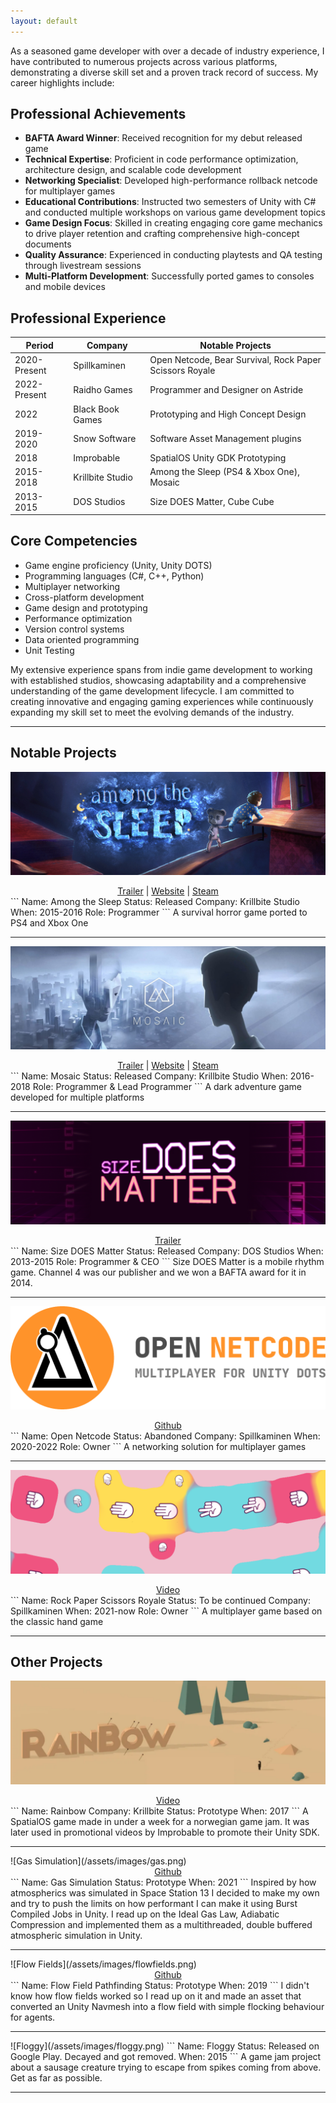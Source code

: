 ```yaml
---
layout: default
---
```

As a seasoned game developer with over a decade of industry experience, I have contributed to numerous projects across various platforms, demonstrating a diverse skill set and a proven track record of success. My career highlights include:

## Professional Achievements

- **BAFTA Award Winner**: Received recognition for my debut released game
- **Technical Expertise**: Proficient in code performance optimization, architecture design, and scalable code development
- **Networking Specialist**: Developed high-performance rollback netcode for multiplayer games
- **Educational Contributions**: Instructed two semesters of Unity with C# and conducted multiple workshops on various game development topics
- **Game Design Focus**: Skilled in creating engaging core game mechanics to drive player retention and crafting comprehensive high-concept documents
- **Quality Assurance**: Experienced in conducting playtests and QA testing through livestream sessions
- **Multi-Platform Development**: Successfully ported games to consoles and mobile devices

## Professional Experience

| Period     | Company           | Notable Projects                                    |
|------------|-------------------|-----------------------------------------------------|
| 2020-Present | Spillkaminen      | Open Netcode, Bear Survival, Rock Paper Scissors Royale |
| 2022-Present | Raidho Games      | Programmer and Designer on Astride                  |
| 2022        | Black Book Games  | Prototyping and High Concept Design                 |
| 2019-2020   | Snow Software     | Software Asset Management plugins                   |
| 2018        | Improbable        | SpatialOS Unity GDK Prototyping                     |
| 2015-2018   | Krillbite Studio  | Among the Sleep (PS4 & Xbox One), Mosaic            |
| 2013-2015   | DOS Studios       | Size DOES Matter, Cube Cube                         |

## Core Competencies

- Game engine proficiency (Unity, Unity DOTS)
- Programming languages (C#, C++, Python)
- Multiplayer networking
- Cross-platform development
- Game design and prototyping
- Performance optimization
- Version control systems
- Data oriented programming
- Unit Testing

My extensive experience spans from indie game development to working with established studios, showcasing adaptability and a comprehensive understanding of the game development lifecycle. I am committed to creating innovative and engaging gaming experiences while continuously expanding my skill set to meet the evolving demands of the industry.

<hr>

## Notable Projects

![Among the Sleep](/assets/images/amongthesleep.png)
<div style="text-align: center">
  <a href="https://www.youtube.com/watch?v=xx-JIfxHXGs" target="_blank">Trailer</a>
   | 
  <a href="http://www.amongthesleep.com/" target="_blank">Website</a>
   | 
  <a href="https://store.steampowered.com/app/250620/Among_the_Sleep__Enhanced_Edition/" target="_blank">Steam</a>
</div>
```
Name: Among the Sleep
Status: Released
Company: Krillbite Studio
When: 2015-2016
Role: Programmer
```
A survival horror game ported to PS4 and Xbox One
<hr> 

![Mosaic](/assets/images/mosaic.png)
<div style="text-align: center">
  <a href="https://www.youtube.com/watch?v=yLuJ2WqwTJE" target="_blank">Trailer</a>
   | 
  <a href="https://www.mosaiccorp.biz/" target="_blank">Website</a>
   | 
  <a href="https://store.steampowered.com/app/349270/Mosaic/" target="_blank">Steam</a>
</div>
```
Name: Mosaic
Status: Released
Company: Krillbite Studio
When: 2016-2018
Role: Programmer & Lead Programmer
```
A dark adventure game developed for multiple platforms
<hr> 

![Size DOES Matter](/assets/images/sizedoesmatter.png)
<div style="text-align: center">
  <a href="https://www.youtube.com/watch?v=XskLH-hOQgs" target="_blank">Trailer</a>
</div>
```
Name: Size DOES Matter
Status: Released
Company: DOS Studios
When: 2013-2015
Role: Programmer & CEO
```
Size DOES Matter is a mobile rhythm game. Channel 4 was our publisher and we won a BAFTA award for it in 2014.
<hr>

![Open Netcode](/assets/images/netcode.png)
<div style="text-align: center">
  <a href="https://github.com/polartron/open-netcode" target="_blank">Github</a>
</div>
```
Name: Open Netcode
Status: Abandoned
Company: Spillkaminen
When: 2020-2022
Role: Owner
```
A networking solution for multiplayer games
<hr>

![Rock Paper Scissors Royale](/assets/images/rpsr.png)
<div style="text-align: center">
  <a href="https://www.youtube.com/watch?v=ch1ElCKoOEo" target="_blank">Video</a>
</div>
```
Name: Rock Paper Scissors Royale
Status: To be continued
Company: Spillkaminen
When: 2021-now
Role: Owner
```
A multiplayer game based on the classic hand game
<hr>

## Other Projects

![Rainbow](/assets/images/rainbow.png)
<div style="text-align: center">
  <a href="https://www.youtube.com/watch?v=VamCsnV-or4" target="_blank">Video</a>
</div>
```
Name: Rainbow
Company: Krillbite
Status: Prototype
When: 2017
```
A SpatialOS game made in under a week for a norwegian game jam. It was later used in promotional videos by Improbable to promote their Unity SDK. 

<hr>
![Gas Simulation](/assets/images/gas.png)
<div style="text-align: center">
  <a href="https://github.com/polartron/gas-flow" target="_blank">Github</a>
</div>
```
Name: Gas Simulation
Status: Prototype
When: 2021
```
Inspired by how atmospherics was simulated in Space Station 13 I decided to make my own and try to push the limits on how performant I can make it using Burst Compiled Jobs in Unity. I read up on the Ideal Gas Law, Adiabatic Compression and implemented them as a multithreaded, double buffered atmospheric simulation in Unity. 

<hr> 
![Flow Fields](/assets/images/flowfields.png)
<div style="text-align: center">
  <a href="https://github.com/polartron/FlowFields" target="_blank">Github</a>
</div>
```
Name: Flow Field Pathfinding
Status: Prototype
When: 2019
```
I didn't know how flow fields worked so I read up on it and made an asset that converted an Unity Navmesh into a flow field with simple flocking behaviour for agents.

<hr> 
![Floggy](/assets/images/floggy.png)
```
Name: Floggy
Status: Released on Google Play. Decayed and got removed.
When: 2015
```
A game jam project about a sausage creature trying to escape from spikes coming from above. Get as far as possible.
<hr> 
